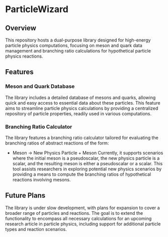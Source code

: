 # ParticleWizard

## Overview
This repository hosts a dual-purpose library designed for high-energy particle physics computations, focusing on meson and quark data management and branching ratio calculations for hypothetical particle physics reactions.

## Features

### Meson and Quark Database
The library includes a detailed database of mesons and quarks, allowing quick and easy access to essential data about these particles. This feature aims to streamline particle physics calculations by providing a centralized repository of particle properties, readily used in various computations.

### Branching Ratio Calculator
The library features a branching ratio calculator tailored for evaluating the branching ratios of abstract reactions of the form:
- Meson → New Physics Particle + Meson
Currently, it supports scenarios where the initial meson is a pseudoscalar, the new physics particle is a scalar, and the resulting meson is either a pseudoscalar or a scalar. This tool assists researchers in exploring potential new physics scenarios by providing a means to compute the branching ratios of hypothetical reactions involving mesons.

## Future Plans
The library is under slow development, with plans for expansion to cover a broader range of particles and reactions. The goal is to extend the functionality to encompass all necessary calculations for an upcoming research article in particle physics, including support for additional particle types and reaction scenarios.
